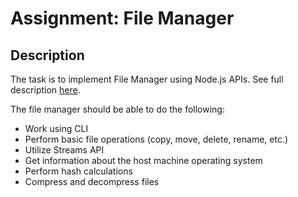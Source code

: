 # Assignment: File Manager

## Description

The task is to implement File Manager using Node.js APIs. See full description [here](https://github.com/AlreadyBored/nodejs-assignments/blob/main/assignments/file-manager/assignment.md).

The file manager should be able to do the following:

- Work using CLI
- Perform basic file operations (copy, move, delete, rename, etc.)
- Utilize Streams API
- Get information about the host machine operating system
- Perform hash calculations
- Compress and decompress files
